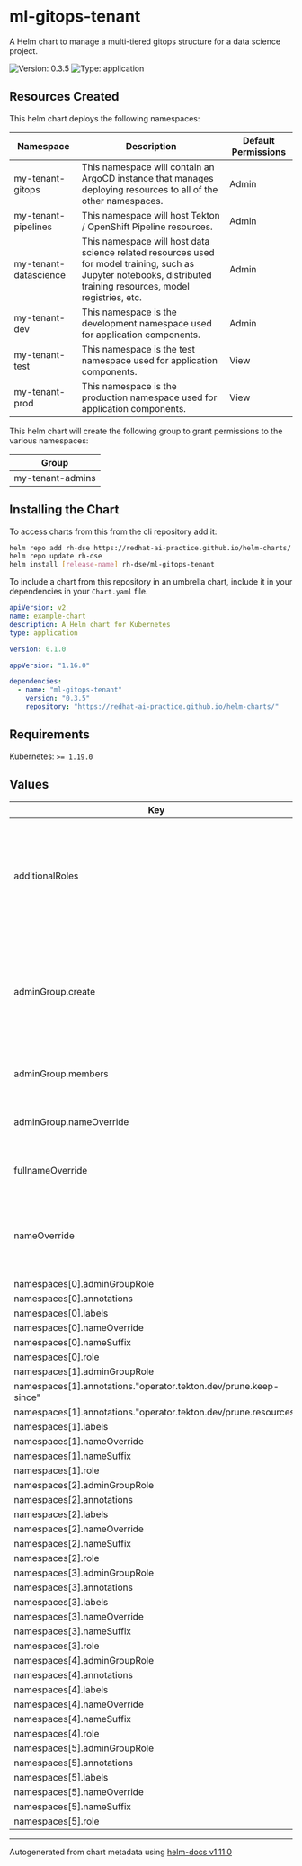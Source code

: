 # ml-gitops-tenant

A Helm chart to manage a multi-tiered gitops structure for a data science project.

![Version: 0.3.5](https://img.shields.io/badge/Version-0.3.5-informational?style=flat-square) ![Type: application](https://img.shields.io/badge/Type-application-informational?style=flat-square)

## Resources Created

This helm chart deploys the following namespaces:

| Namespace | Description | Default Permissions |
| ----------- | ----------- | ----------- |
| my-tenant-gitops | This namespace will contain an ArgoCD instance that manages deploying resources to all of the other namespaces. | Admin |
| my-tenant-pipelines   | This namespace will host Tekton / OpenShift Pipeline resources. | Admin |
| my-tenant-datascience   | This namespace will host data science related resources used for model training, such as Jupyter notebooks, distributed training resources, model registries, etc. | Admin |
| my-tenant-dev   | This namespace is the development namespace used for application components. | Admin |
| my-tenant-test   | This namespace is the test namespace used for application components. | View |
| my-tenant-prod   | This namespace is the production namespace used for application components. | View |

This helm chart will create the following group to grant permissions to the various namespaces:

| Group |
| ----- |
| my-tenant-admins |

## Installing the Chart

To access charts from this from the cli repository add it:

```sh
helm repo add rh-dse https://redhat-ai-practice.github.io/helm-charts/
helm repo update rh-dse
helm install [release-name] rh-dse/ml-gitops-tenant
```

To include a chart from this repository in an umbrella chart, include it in your dependencies in your `Chart.yaml` file.

```yaml
apiVersion: v2
name: example-chart
description: A Helm chart for Kubernetes
type: application

version: 0.1.0

appVersion: "1.16.0"

dependencies:
  - name: "ml-gitops-tenant"
    version: "0.3.5"
    repository: "https://redhat-ai-practice.github.io/helm-charts/"
```

## Requirements

Kubernetes: `>= 1.19.0`

## Values

| Key | Type | Default | Description |
|-----|------|---------|-------------|
| additionalRoles | list | `[{"name":"sealed-secrets-deployer","rules":[{"apiGroups":["bitnami.com"],"resources":["sealedsecrets"],"verbs":["get","list","watch","create","update","patch","delete"]}],"subject":{"name":"argocd-argocd-application-controller"}}]` | Additional roles to apply to the application controller service account in all namespaces managed by ArgoCD |
| adminGroup.create | bool | `true` | Enable the creation of the admin group.  If creation is disabled, an existing group can still be specified with the nameOverride. |
| adminGroup.members | list | `[]` | List of users to be added to the adminGroup |
| adminGroup.nameOverride | string | `""` | String to override the name of the admin group |
| fullnameOverride | string | `""` | String to fully override fullname template |
| nameOverride | string | `""` | String to partially override fullname template (will maintain the release name) |
| namespaces[0].adminGroupRole | string | `"admin"` |  |
| namespaces[0].annotations | object | `{}` |  |
| namespaces[0].labels | object | `{}` |  |
| namespaces[0].nameOverride | string | `""` |  |
| namespaces[0].nameSuffix | string | `"gitops"` |  |
| namespaces[0].role | string | `"gitops"` |  |
| namespaces[1].adminGroupRole | string | `"admin"` |  |
| namespaces[1].annotations."operator.tekton.dev/prune.keep-since" | string | `"7200"` |  |
| namespaces[1].annotations."operator.tekton.dev/prune.resources" | string | `"taskrun, pipelinerun"` |  |
| namespaces[1].labels | object | `{}` |  |
| namespaces[1].nameOverride | string | `""` |  |
| namespaces[1].nameSuffix | string | `"pipelines"` |  |
| namespaces[1].role | string | `"pipelines"` |  |
| namespaces[2].adminGroupRole | string | `"admin"` |  |
| namespaces[2].annotations | object | `{}` |  |
| namespaces[2].labels | object | `{}` |  |
| namespaces[2].nameOverride | string | `""` |  |
| namespaces[2].nameSuffix | string | `"datascience"` |  |
| namespaces[2].role | string | `"dev"` |  |
| namespaces[3].adminGroupRole | string | `"admin"` |  |
| namespaces[3].annotations | object | `{}` |  |
| namespaces[3].labels | object | `{}` |  |
| namespaces[3].nameOverride | string | `""` |  |
| namespaces[3].nameSuffix | string | `"dev"` |  |
| namespaces[3].role | string | `"dev"` |  |
| namespaces[4].adminGroupRole | string | `"view"` |  |
| namespaces[4].annotations | object | `{}` |  |
| namespaces[4].labels | object | `{}` |  |
| namespaces[4].nameOverride | string | `""` |  |
| namespaces[4].nameSuffix | string | `"test"` |  |
| namespaces[4].role | string | `"test"` |  |
| namespaces[5].adminGroupRole | string | `"view"` |  |
| namespaces[5].annotations | object | `{}` |  |
| namespaces[5].labels | object | `{}` |  |
| namespaces[5].nameOverride | string | `""` |  |
| namespaces[5].nameSuffix | string | `"prod"` |  |
| namespaces[5].role | string | `"prod"` |  |

----------------------------------------------
Autogenerated from chart metadata using [helm-docs v1.11.0](https://github.com/norwoodj/helm-docs/releases/v1.11.0)

